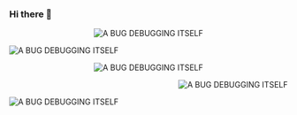 ### Hi there 👋


<p align = "center"> <img src="https://img.shields.io/badge/A BUG%20DEBUGGING-ITSELF-white.svg" alt="A BUG DEBUGGING ITSELF" /> </p>

<p align = "left"> <img src="https://img.shields.io/badge/contributors-needed-green.svg" alt="A BUG DEBUGGING ITSELF" /> </p>
<p align = "center"> <img src="https://img.shields.io/badge/A BUG%20DEBUGGING-ITSELF-white.svg" alt="A BUG DEBUGGING ITSELF" /> </p>
<p align = "right"> <img src="https://img.shields.io/badge/PRs-welcome-brightgreen.svg?style=shields" alt="A BUG DEBUGGING ITSELF" /> </p>
<p align = "left"> <img src="https://img.shields.io/badge/contributors-needed-green.svg" alt="A BUG DEBUGGING ITSELF" /> </p>

<!--
**ROboGx/ROboGX** is a ✨ _special_ ✨ repository because its `README.md` (this file) appears on your GitHub profile.

Here are some ideas to get you started:

- 🔭 I’m currently working on ...
- 🌱 I’m currently learning ...
- 👯 I’m looking to collaborate on ...
- 🤔 I’m looking for help with ...
- 💬 Ask me about ...
- 📫 How to reach me: ...
- 😄 Pronouns: ...
- ⚡ Fun fact: ...
-->
